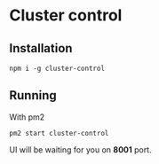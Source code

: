 # Cluster control

## Installation

```
npm i -g cluster-control
```

## Running

With pm2

```
pm2 start cluster-control
```

UI will be waiting for you on **8001** port.
